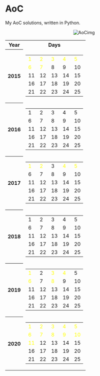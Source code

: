 # AoC
My AoC solutions, written in Python.
<center>

![AoCimg](https://www.element14.com/community/servlet/JiveServlet/showImage/38-36616-958189/advent-of-code.jpeg)


<table>
  <tr>
    <th>Year</th>
    <th>Days</th>
  </tr>
  <tr>
    <th>2015</th>
    <td>
    <table>
    <td style="color:yellow">1</td>
    <td style="color:yellow">2</td>
    <td style="color:yellow">3</td>
    <td style="color:yellow">4</td>
    <td style="color:yellow">5</td>
  </tr>
  <tr>
  	<td style="color:yellow">6</td>
    <td style="color:yellow">7</td>
    <td>8</td>
    <td>9</td>
    <td>10</td>
  </tr>
  <tr>
  	<td>11</td>
    <td>12</td>
    <td>13</td>
    <td>14</td>
    <td>15</td>
  </tr>
  <tr>
  	<td>16</td>
    <td>17</td>
    <td>18</td>
    <td>19</td>
    <td>20</td>
  </tr>
  <tr>
  	<td>21</td>
    <td>22</td>
    <td>23</td>
    <td>24</td>
    <td>25</td>
  </tr>
  </td>
  </table>
    <tr>
    <th>2016</th>
    <td>
    <table>
    <td>1</td>
    <td>2</td>
    <td>3</td>
    <td>4</td>
    <td>5</td>
  </tr>
  <tr>
  	<td>6</td>
    <td>7</td>
    <td>8</td>
    <td>9</td>
    <td>10</td>
  </tr>
  <tr>
  	<td>11</td>
    <td>12</td>
    <td>13</td>
    <td>14</td>
    <td>15</td>
  </tr>
  <tr>
  	<td>16</td>
    <td>17</td>
    <td>18</td>
    <td>19</td>
    <td>20</td>
  </tr>
  <tr>
  	<td>21</td>
    <td>22</td>
    <td>23</td>
    <td>24</td>
    <td>25</td>
  </tr>
  </table>
  </td>
    <tr>
    <th>2017</th>
    <td>
    <table>
    <td style="color:yellow">1</td>
    <td style="color:yellow">2</td>
    <td>3</td>
    <td style="color:yellow">4</td>
    <td style="color:yellow">5</td>
  </tr>
  <tr>
  	<td>6</td>
    <td>7</td>
    <td>8</td>
    <td>9</td>
    <td>10</td>
  </tr>
  <tr>
  	<td>11</td>
    <td>12</td>
    <td>13</td>
    <td>14</td>
    <td>15</td>
  </tr>
  <tr>
  	<td>16</td>
    <td>17</td>
    <td>18</td>
    <td>19</td>
    <td>20</td>
  </tr>
  <tr>
  	<td>21</td>
    <td>22</td>
    <td>23</td>
    <td>24</td>
    <td>25</td>
  </tr>
  </table>
  </td>
    <tr>
    <th>2018</th>
    <td>
    <table>
    <td>1</td>
    <td>2</td>
    <td>3</td>
    <td>4</td>
    <td>5</td>
  </tr>
  <tr>
  	<td>6</td>
    <td>7</td>
    <td>8</td>
    <td>9</td>
    <td>10</td>
  </tr>
  <tr>
  	<td>11</td>
    <td>12</td>
    <td>13</td>
    <td>14</td>
    <td>15</td>
  </tr>
  <tr>
  	<td>16</td>
    <td>17</td>
    <td>18</td>
    <td>19</td>
    <td>20</td>
  </tr>
  <tr>
  	<td>21</td>
    <td>22</td>
    <td>23</td>
    <td>24</td>
    <td>25</td>
    </table>
    </td>
  </tr>
    <tr>
    <th>2019</th>
    <td>
    <table>
    <td style="color:yellow">1</td>
    <td>2</td>
    <td style="color:yellow">3</td>
    <td style="color:yellow">4</td>
    <td>5</td>
  </tr>
  <tr>
  	<td style="color:yellow">6</td>
    <td>7</td>
    <td style="color:yellow">8</td>
    <td>9</td>
    <td>10</td>
  </tr>
  <tr>
  	<td>11</td>
    <td>12</td>
    <td>13</td>
    <td>14</td>
    <td>15</td>
  </tr>
  <tr>
  	<td>16</td>
    <td>17</td>
    <td>18</td>
    <td>19</td>
    <td>20</td>
  </tr>
  <tr>
  	<td>21</td>
    <td>22</td>
    <td>23</td>
    <td>24</td>
    <td>25</td>
    </table>
    </td>
  </tr>
    <tr>
    <th>2020</th>
    <td>
    <table>
    <td style="color:yellow">1</td>
    <td style="color:yellow">2</td>
    <td style="color:yellow">3</td>
    <td style="color:yellow">4</td>
    <td style="color:yellow">5</td>
  </tr>
  <tr>
  	<td style="color:yellow">6</td>
    <td style="color:yellow">7</td>
    <td style="color:yellow">8</td>
    <td style="color:yellow">9</td>
    <td style="color:yellow">10</td>
  </tr>
  <tr>
  	<td style="color:yellow">11</td>
    <td>12</td>
    <td>13</td>
    <td>14</td>
    <td>15</td>
  </tr>
  <tr>
  	<td>16</td>
    <td>17</td>
    <td>18</td>
    <td>19</td>
    <td>20</td>
  </tr>
  <tr>
  	<td>21</td>
    <td>22</td>
    <td>23</td>
    <td>24</td>
    <td>25</td>
  </tr>
  </table>
  </td>
</table>


</center>

